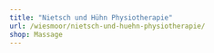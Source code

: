 ```yaml
---
title: "Nietsch und Hühn Physiotherapie"
url: /wiesmoor/nietsch-und-huehn-physiotherapie/
shop: Massage
---
```

